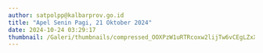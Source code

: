 ```yaml
---
author: satpolpp@kalbarprov.go.id
title: "Apel Senin Pagi, 21 Oktober 2024"
date: 2024-10-24 03:29:17
thumbnail: /Galeri/thumbnails/compressed_OOXPzW1uRTRcoxw2lijTw6vCEgLZxXX32UlLqMj0.png
---
```

